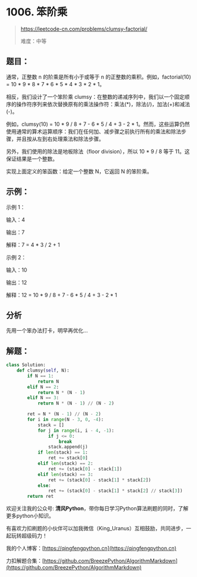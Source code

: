 # 1006. 笨阶乘
> https://leetcode-cn.com/problems/clumsy-factorial/
> 
> 难度：中等

## 题目：

通常，正整数 n 的阶乘是所有小于或等于 n 的正整数的乘积。例如，factorial(10) = 10 * 9 * 8 * 7 * 6 * 5 * 4 * 3 * 2 * 1。

相反，我们设计了一个笨阶乘 clumsy：在整数的递减序列中，我们以一个固定顺序的操作符序列来依次替换原有的乘法操作符：乘法(*)，除法(/)，加法(+)和减法(-)。

例如，clumsy(10) = 10 * 9 / 8 + 7 - 6 * 5 / 4 + 3 - 2 * 1。然而，这些运算仍然使用通常的算术运算顺序：我们在任何加、减步骤之前执行所有的乘法和除法步骤，并且按从左到右处理乘法和除法步骤。

另外，我们使用的除法是地板除法（floor division），所以 10 * 9 / 8 等于 11。这保证结果是一个整数。

实现上面定义的笨函数：给定一个整数 N，它返回 N 的笨阶乘。

## 示例：

示例 1：

输入：4

输出：7

解释：7 = 4 * 3 / 2 + 1

示例 2：

输入：10

输出：12

解释：12 = 10 * 9 / 8 + 7 - 6 * 5 / 4 + 3 - 2 * 1

## 分析

先用一个笨办法打卡，明早再优化...

## 解题：

```python
class Solution:
    def clumsy(self, N):
        if N == 1:
            return N
        elif N == 2:
            return N * (N - 1)
        elif N == 3:
            return N * (N - 1) // (N - 2)

        ret = N * (N - 1) // (N - 2)
        for i in range(N - 3, 0, -4):
            stack = []
            for j in range(i, i - 4, -1):
                if j <= 0:
                    break
                stack.append(j)
            if len(stack) == 1:
                ret += stack[0]
            elif len(stack) == 2:
                ret += (stack[0] - stack[1])
            elif len(stack) == 3:
                ret += (stack[0] - stack[1] * stack[2])
            else:
                ret += (stack[0] - stack[1] * stack[2] // stack[3])
        return ret
```

欢迎关注我的公众号: **清风Python**，带你每日学习Python算法刷题的同时，了解更多python小知识。

有喜欢力扣刷题的小伙伴可以加我微信（King_Uranus）互相鼓励，共同进步，一起玩转超级码力！

我的个人博客：[https://qingfengpython.cn](https://qingfengpython.cn)

力扣解题合集：[https://github.com/BreezePython/AlgorithmMarkdown](https://github.com/BreezePython/AlgorithmMarkdown)
